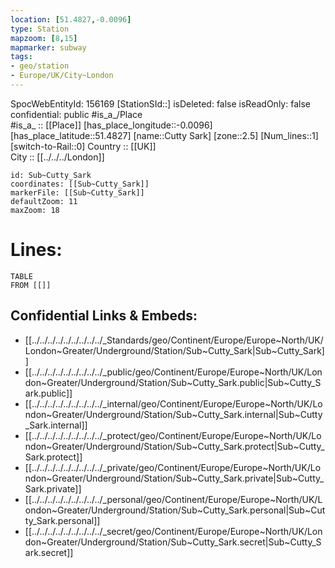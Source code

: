 ```yaml
---
location: [51.4827,-0.0096] 
type: Station 
mapzoom: [8,15] 
mapmarker: subway 
tags:
- geo/station
- Europe/UK/City~London
---
```

SpocWebEntityId: 156169
[StationSId::] 
isDeleted: false
isReadOnly: false
confidential: public
#is_a_/Place  
#is_a_ :: [[Place]] 
[has_place_longitude::-0.0096] 
[has_place_latitude::51.4827] 
[name::Cutty Sark] 
[zone::2.5] 
[Num_lines::1] 
[switch-to-Rail::0] 
Country :: [[UK]]  
City :: [[../../../London]]  


```leaflet
id: Sub~Cutty_Sark
coordinates: [[Sub~Cutty_Sark]] 
markerFile: [[Sub~Cutty_Sark]] 
defaultZoom: 11 
maxZoom: 18
```


# Lines: 
```dataview
TABLE 
FROM [[]] 
```

## Confidential Links & Embeds: 
- [[../../../../../../../../../_Standards/geo/Continent/Europe/Europe~North/UK/London~Greater/Underground/Station/Sub~Cutty_Sark|Sub~Cutty_Sark]] 
- [[../../../../../../../../../_public/geo/Continent/Europe/Europe~North/UK/London~Greater/Underground/Station/Sub~Cutty_Sark.public|Sub~Cutty_Sark.public]] 
- [[../../../../../../../../../_internal/geo/Continent/Europe/Europe~North/UK/London~Greater/Underground/Station/Sub~Cutty_Sark.internal|Sub~Cutty_Sark.internal]] 
- [[../../../../../../../../../_protect/geo/Continent/Europe/Europe~North/UK/London~Greater/Underground/Station/Sub~Cutty_Sark.protect|Sub~Cutty_Sark.protect]] 
- [[../../../../../../../../../_private/geo/Continent/Europe/Europe~North/UK/London~Greater/Underground/Station/Sub~Cutty_Sark.private|Sub~Cutty_Sark.private]] 
- [[../../../../../../../../../_personal/geo/Continent/Europe/Europe~North/UK/London~Greater/Underground/Station/Sub~Cutty_Sark.personal|Sub~Cutty_Sark.personal]] 
- [[../../../../../../../../../_secret/geo/Continent/Europe/Europe~North/UK/London~Greater/Underground/Station/Sub~Cutty_Sark.secret|Sub~Cutty_Sark.secret]] 
